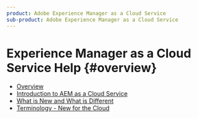 ```yaml
---
product: Adobe Experience Manager as a Cloud Service
sub-product: Adobe Experience Manager as a Cloud Service
---
```


# Experience Manager as a Cloud Service Help {#overview}

+ [Overview](/help/overview/home.md)
+ [Introduction to AEM as a Cloud Service](introduction.md)
+ [What is New and What is Different](what-is-new-and-different.md)
+ [Terminology - New for the Cloud](terminology.md)
